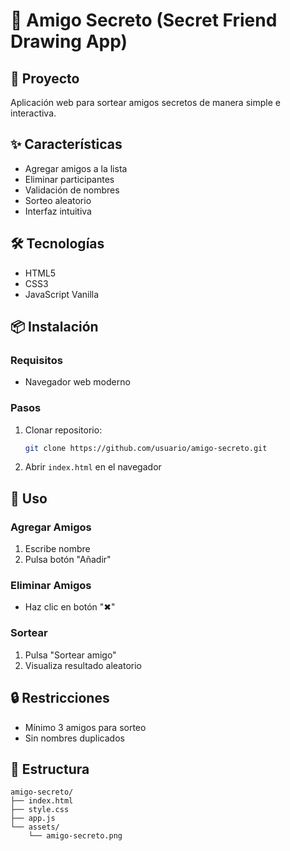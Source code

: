 # 🎲 Amigo Secreto (Secret Friend Drawing App)

## 📝 Proyecto
Aplicación web para sortear amigos secretos de manera simple e interactiva.

## ✨ Características
- Agregar amigos a la lista
- Eliminar participantes
- Validación de nombres
- Sorteo aleatorio
- Interfaz intuitiva

## 🛠 Tecnologías
- HTML5
- CSS3
- JavaScript Vanilla

## 📦 Instalación
### Requisitos
- Navegador web moderno

### Pasos
1. Clonar repositorio:
   ```bash
   git clone https://github.com/usuario/amigo-secreto.git
   ```
2. Abrir `index.html` en el navegador

## 🚀 Uso
### Agregar Amigos
1. Escribe nombre
2. Pulsa botón "Añadir"

### Eliminar Amigos
- Haz clic en botón "✖"

### Sortear
1. Pulsa "Sortear amigo"
2. Visualiza resultado aleatorio

## 🔒 Restricciones
- Mínimo 3 amigos para sorteo
- Sin nombres duplicados

## 📄 Estructura
```
amigo-secreto/
├── index.html
├── style.css
├── app.js
└── assets/
    └── amigo-secreto.png
